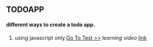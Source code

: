## TODOAPP
#### different ways to create a todo app.

1. using javascript only
[Go To Test >>](http://wykay-z.site/TODOAPP/)
*learning video* [link](https://www.youtube.com/watch?v=bGLZ2pwCaiI)
